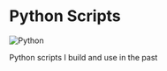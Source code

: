 # Python Scripts
![Python](https://img.shields.io/badge/Python-FFD43B?style=for-the-badge&logo=python&logoColor=blue)

Python scripts I build and use in the past
